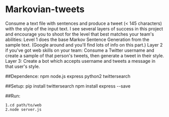 # Markovian-tweets
Consume a text file with sentences and produce a tweet (&lt; 145 characters) with the style of the input text. I see several layers of success in this project and encourage you to shoot for the level that best matches your team's abilities: Level 1 does the base Markov Sentence Generation from the sample text. (Google around and you'll find lots of info on this part.) Layer 2 if you've got web skills on your team: Consume a Twitter username and create a sample of that person's tweets, then generate a tweet in their style. Layer 3: Create a bot which accepts username and tweets a message in that user's style.

##Dependence:
    npm
    node.js
    express
    python2
    twittersearch
 
##Setup:
    pip install twittersearch 
    npm install express --save

##Run:
    
    1.cd path/to/web
    2.node server.js
    
